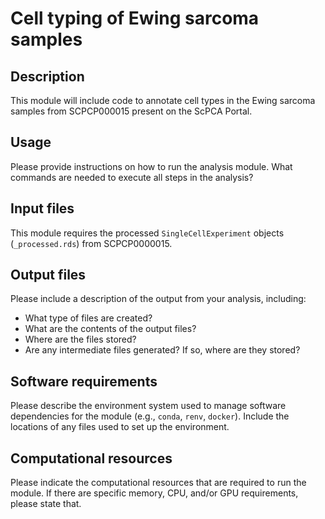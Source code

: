 # Cell typing of Ewing sarcoma samples

## Description

This module will include code to annotate cell types in the Ewing sarcoma samples from SCPCP000015 present on the ScPCA Portal.
<!--TODO: Fill out more information of the steps involved in cell typing -->

## Usage

Please provide instructions on how to run the analysis module.
What commands are needed to execute all steps in the analysis?

## Input files

This module requires the processed `SingleCellExperiment` objects (`_processed.rds`) from SCPCP0000015.

## Output files

Please include a description of the output from your analysis, including:

- What type of files are created?
- What are the contents of the output files?
- Where are the files stored?
- Are any intermediate files generated?
If so, where are they stored?

## Software requirements

Please describe the environment system used to manage software dependencies for the module (e.g., `conda`, `renv`, `docker`).
Include the locations of any files used to set up the environment.

## Computational resources

Please indicate the computational resources that are required to run the module.
If there are specific memory, CPU, and/or GPU requirements, please state that.
